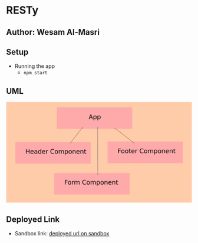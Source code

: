 # RESTy

## Author: Wesam Al-Masri

## Setup

- Running the app
  - `npm start`

## UML

![uml](assets/resty1.png)

## Deployed Link

- Sandbox link: [deployed url on sandbox](https://codesandbox.io/s/github/401-js-WesamAlmasri/resty/tree/main/?file=/src/App.js)